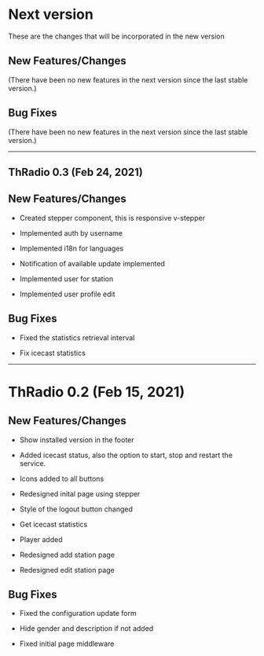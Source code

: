 # Next version

These are the changes that will be incorporated in the new version

## New Features/Changes

(There have been no new features in the next version since the last stable version.)

## Bug Fixes

(There have been no new features in the next version since the last stable version.)

---

## ThRadio 0.3 (Feb 24, 2021)

## New Features/Changes

- Created stepper component, this is responsive v-stepper

- Implemented auth by username

- Implemented i18n for languages

- Notification of available update implemented

- Implemented user for station

- Implemented user profile edit

## Bug Fixes

- Fixed the statistics retrieval interval

- Fix icecast statistics

---

# ThRadio 0.2 (Feb 15, 2021)

## New Features/Changes

- Show installed version in the footer

- Added icecast status, also the option to start, stop and restart the service.

- Icons added to all buttons

- Redesigned inital page using stepper

- Style of the logout button changed

- Get icecast statistics

- Player added

- Redesigned add station page

- Redesigned edit station page

## Bug Fixes

- Fixed the configuration update form

- Hide gender and description if not added

- Fixed initial page middleware
